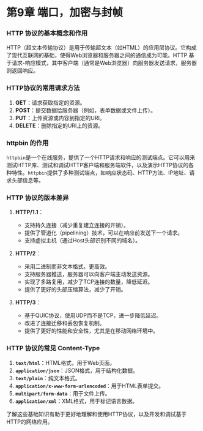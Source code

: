 # 第9章 端口，加密与封帧
### HTTP 协议的基本概念和作用

HTTP（超文本传输协议）是用于传输超文本（如HTML）的应用层协议。它构成了现代互联网的基础，使得Web浏览器和服务器之间的通信成为可能。HTTP 基于请求-响应模式，其中客户端（通常是Web浏览器）向服务器发送请求，服务器则返回响应。

### HTTP协议的常用请求方法

1. **GET**：请求获取指定的资源。
2. **POST**：提交数据给服务器（例如，表单数据或文件上传）。
3. **PUT**：上传资源或内容到指定的URI。
4. **DELETE**：删除指定的URI上的资源。

### httpbin 的作用

`httpbin`是一个在线服务，提供了一个HTTP请求和响应的测试端点。它可以用来测试HTTP库、测试和调试HTTP客户端和服务端软件，以及演示HTTP协议的各种特性。`httpbin`提供了多种测试端点，如响应状态码、HTTP方法、IP地址、请求头部信息等。

### HTTP 协议的版本差异

1. **HTTP/1.1**：
   - 支持持久连接（减少重复建立连接的开销）。
   - 提供了管道化（pipelining）技术，可以在响应前发送下一个请求。
   - 支持虚拟主机（通过Host头部识别不同的域名）。

2. **HTTP/2**：
   - 采用二进制而非文本格式，更高效。
   - 支持服务器推送，服务器可以向客户端主动发送资源。
   - 实现了多路复用，减少了TCP连接的数量，降低延迟。
   - 提供了更好的头部压缩算法，减少了开销。

3. **HTTP/3**：
   - 基于QUIC协议，使用UDP而不是TCP，进一步降低延迟。
   - 改进了连接迁移和丢包恢复机制。
   - 提供了更好的性能和安全性，尤其是在移动网络环境中。

### HTTP 协议的常见 Content-Type

1. **`text/html`**：HTML格式，用于Web页面。
2. **`application/json`**：JSON格式，用于结构化数据。
3. **`text/plain`**：纯文本格式。
4. **`application/x-www-form-urlencoded`**：用于HTML表单提交。
5. **`multipart/form-data`**：用于文件上传。
6. **`application/xml`**：XML格式，用于标记语言数据。

了解这些基础知识有助于更好地理解和使用HTTP协议，以及开发和调试基于HTTP的网络应用。